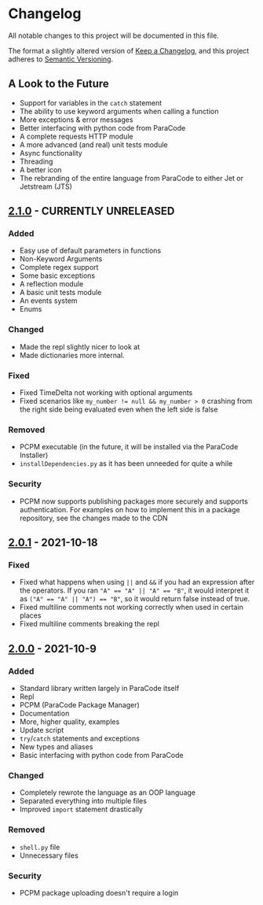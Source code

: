 # Changelog
All notable changes to this project will be documented in this file.

The format a slightly altered version of [Keep a Changelog](https://keepachangelog.com/en/1.0.0/),
and this project adheres to [Semantic Versioning](https://semver.org/spec/v2.0.0.html).

## A Look to the Future
- Support for variables in the `catch` statement
- The ability to use keyword arguments when calling a function
- More exceptions & error messages
- Better interfacing with python code from ParaCode
- A complete requests HTTP module
- A more advanced (and real) unit tests module
- Async functionality
- Threading
- A better icon
- The rebranding of the entire language from ParaCode to either Jet or Jetstream (JTS)

## [2.1.0] - CURRENTLY UNRELEASED
### Added
- Easy use of default parameters in functions
- Non-Keyword Arguments
- Complete regex support
- Some basic exceptions
- A reflection module
- A basic unit tests module
- An events system
- Enums

### Changed
- Made the repl slightly nicer to look at
- Made dictionaries more internal.

### Fixed
- Fixed TimeDelta not working with optional arguments
- Fixed scenarios like `my_number != null && my_number > 0` crashing from the right side being evaluated even when the left side is false

### Removed
- PCPM executable (in the future, it will be installed via the ParaCode Installer)
- `installDependencies.py` as it has been unneeded for quite a while

### Security
- PCPM now supports publishing packages more securely and supports authentication. For examples on how to implement this in a package repository, see the changes made to the CDN

## [2.0.1] - 2021-10-18
### Fixed
- Fixed what happens when using `||` and `&&` if you had an expression after the operators. If you ran `"A" == "A" || "A" == "B"`, it would interpret it as `("A" == "A" || "A") == "B"`, so it would return false instead of true.
- Fixed multiline comments not working correctly when used in certain places
- Fixed multiline comments breaking the repl

## [2.0.0] - 2021-10-9
### Added
- Standard library written largely in ParaCode itself
- Repl
- PCPM (ParaCode Package Manager)
- Documentation
- More, higher quality, examples
- Update script
- `try`/`catch` statements and exceptions
- New types and aliases
- Basic interfacing with python code from ParaCode

### Changed
- Completely rewrote the language as an OOP language
- Separated everything into multiple files
- Improved `import` statement drastically

### Removed
- `shell.py` file
- Unnecessary files

### Security
- PCPM package uploading doesn't require a login

[2.1.0]: https://github.com/ParaCodeLang/ParaCode/compare/2.0.1...rewrite
[2.0.1]: https://github.com/ParaCodeLang/ParaCode/compare/2.0.0...2.0.1
[2.0.0]: https://github.com/ParaCodeLang/ParaCode/releases/tag/2.0.0

